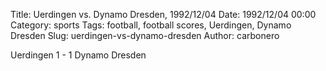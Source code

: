 Title: Uerdingen vs. Dynamo Dresden, 1992/12/04
Date: 1992/12/04 00:00
Category: sports
Tags: football, football scores, Uerdingen, Dynamo Dresden
Slug: uerdingen-vs-dynamo-dresden
Author: carbonero


Uerdingen 1 - 1 Dynamo Dresden
